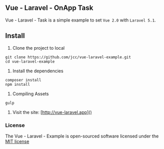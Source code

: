 <p align="center">
  <br>
</p>

## Vue - Laravel - OnApp Task

Vue - Laravel - Task is a simple example to set `Vue 2.0` with `Laravel 5.1`.

## Install

1. Clone the project to local

  ```
  git clone https://github.com/jcc/vue-laravel-example.git
  cd vue-laravel-example
  ```

1. Install the dependencies

  ```
  composer install
  npm install
  ```

1. Compiling Assets

  ```
  gulp
  ```

1. Visit the site: [http://vue-laravel.app]()

### License

The Vue - Laravel - Example is open-sourced software licensed under the [MIT license](http://opensource.org/licenses/MIT)
